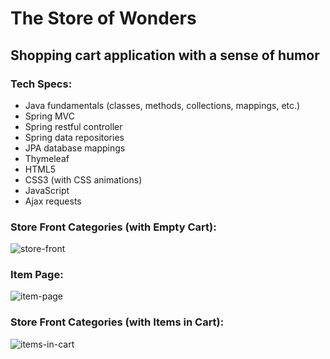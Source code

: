 # The Store of Wonders
## Shopping cart application with a sense of humor 
### Tech Specs:
<ul>
  <li>Java fundamentals (classes, methods, collections, mappings, etc.)</li>
  <li>Spring MVC</li>
  <li>Spring restful controller</li>
  <li>Spring data repositories</li>
  <li>JPA database mappings</li>
  <li>Thymeleaf</li>
  <li>HTML5</li>
  <li>CSS3 (with CSS animations)</li>
  <li>JavaScript</li>
  <li>Ajax requests</li>
</ul>

### Store Front Categories (with Empty Cart):

![store-front](https://user-images.githubusercontent.com/28411165/38472203-4649b960-3b4a-11e8-8a35-c007aee1d7ed.jpg)

### Item Page:
![item-page](https://user-images.githubusercontent.com/28411165/38472205-4b3a566e-3b4a-11e8-8bb9-2709a9b8f937.jpg)

### Store Front Categories (with Items in Cart):
![items-in-cart](https://user-images.githubusercontent.com/28411165/38472207-4f3de17c-3b4a-11e8-8fdb-2fc2962d0411.JPG)

